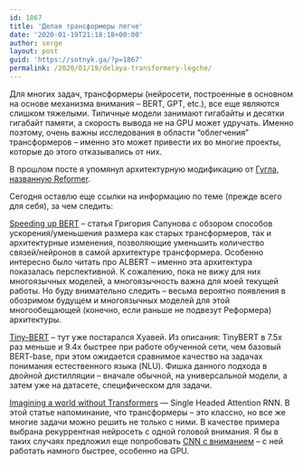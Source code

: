 ```yaml
---
id: 1867
title: 'Делая трансформеры легче'
date: '2020-01-19T21:18:18+00:00'
author: serge
layout: post
guid: 'https://sotnyk.ga/?p=1867'
permalink: /2020/01/19/delaya-transformery-legche/
---
```


Для многих задач, трансформеры (нейросети, построенные в основном на основе механизма внимания – BERT, GPT, etc.), все еще являются слишком тяжелыми. Типичные модели занимают гигабайты и десятки гигабайт памяти, а скорость вывода не на GPU может удручать. Именно поэтому, очень важны исследования в области “облегчения” трансформеров – именно это может привести их во многие проекты, которые до этого отказывались от них.

В прошлом посте я упомянул архитектурную модификацию от [Гугла, названную Reformer](https://openreview.net/forum?id=rkgNKkHtvB).

Сегодня оставлю еще ссылки на информацию по теме (прежде всего для себя), за чем следить:

[Speeding up BERT](https://blog.inten.to/speeding-up-bert-5528e18bb4ea) – статья Григория Сапунова с обзором способов ускорения/уменьшения размера как старых трансформеров, так и архитектурные изменения, позволяющие уменьшить количество связей/нейронов в самой архитектуре трансформера. Особенно интересно было читать про ALBERT – именно эта архитектура показалась перспективной. К сожалению, пока не вижу для них многоязычных моделей, а многоязычность важна для моей текущей работы. Но буду внимательно следить – весьма вероятно появления в обозримом будущем и многоязычных моделей для этой многообещающей (конечно, если раньше не подвезут Реформера) архитектуры.

[Tiny-BERT](https://github.com/huawei-noah/Pretrained-Language-Model/tree/master/TinyBERT) – тут уже постарался Хуавей. Из описания: TinyBERT в 7.5x раз меньше и 9.4x быстрее при работе обученной сети, чем базовый BERT-base, при этом ожидается сравнимое качество на задачах понимания естественного языка (NLU). Фишка данного подхода в двойной дистилляции – вначале обычной, на универсальной модели, а затем уже на датасете, специфическом для задачи.

[Imagining a world without Transformers](https://towardsdatascience.com/imagining-a-world-without-transformers-single-headed-attention-rnn-844cca2580f9) — Single Headed Attention RNN. В этой статье напоминание, что трансформеры – это классно, но все же многие задачи можно решить не только с ними. В качестве примера выбрана рекуррентная нейросеть с одной головой внимания. Я бы в таких случаях предложил еще попробовать [CNN с вниманием](https://github.com/serge-sotnyk/seq2seq-compress) – с ней работать намного быстрее, особенно на GPU.